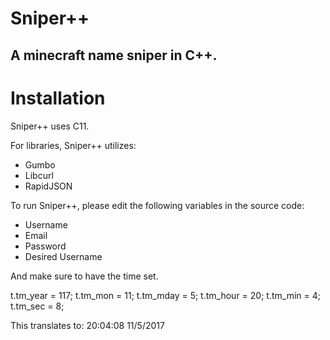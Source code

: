 # Sniper++

## A minecraft name sniper in C++.

# Installation

Sniper++ uses C11.

For libraries, Sniper++ utilizes:

- Gumbo
- Libcurl
- RapidJSON

To run Sniper++, please edit the following variables in the source code:

- Username
- Email
- Password
- Desired Username

And make sure to have the time set.

  t.tm_year = 117;
  t.tm_mon = 11;
  t.tm_mday = 5;
  t.tm_hour = 20;
  t.tm_min = 4;
  t.tm_sec = 8;

  This translates to: 20:04:08 11/5/2017